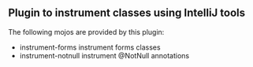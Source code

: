 Plugin to instrument classes using IntelliJ tools
-------------------------------------------------

The following mojos are provided by this plugin:

* instrument-forms instrument forms classes
* instrument-notnull instrument @NotNull annotations
